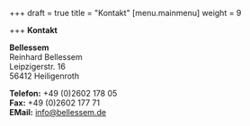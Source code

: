+++
draft = true
title = "Kontakt"
[menu.mainmenu]
weight = 9

+++
**Kontakt**

**Bellessem**  
Reinhard Bellessem  
Leipzigerstr. 16  
56412 Heiligenroth

**Telefon:** +49 (0)2602 178 05  
**Fax:** +49 (0)2602 177 71  
**EMail:** [info@bellessem.de](mailto:info@bellessem.de)